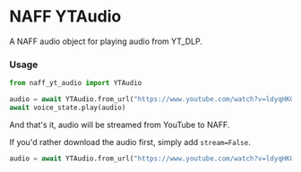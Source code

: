 # NAFF YTAudio

A NAFF audio object for playing audio from YT_DLP. 

### Usage
```py
from naff_yt_audio import YTAudio

audio = await YTAudio.from_url("https://www.youtube.com/watch?v=ldyqHK0tbSc")
await voice_state.play(audio)
```
And that's it, audio will be streamed from YouTube to NAFF. 

If you'd rather download the audio first, simply add `stream=False`.
```py
audio = await YTAudio.from_url("https://www.youtube.com/watch?v=ldyqHK0tbSc", stream=False)
```
